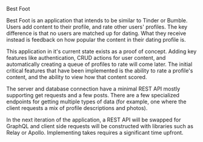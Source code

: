 Best Foot

Best Foot is an application that intends to be similar to Tinder or Bumble. Users add content to their profile, and rate other users' profiles. The key difference is that no users are matched up for dating. What they receive instead is feedback on how popular the content in their dating profile is.

This application in it's current state exists as a proof of concept. Adding key features like authentication, CRUD actions for user content, and automatically creating a queue of profiles to rate will come later. The initial critical features that have been implemented is the ability to rate a profile's content, and the ability to view how that content scored.

The server and database connection have a minimal REST API mostly supporting get requests and a few posts. There are a few specialized endpoints for getting multiple types of data (for example, one where the client requests a mix of profile descriptions and photos).

In the next iteration of the application, a REST API will be swapped for GraphQL and client side requests will be constructed with libraries such as Relay or Apollo. Implementing takes requires a significant time upfront.
